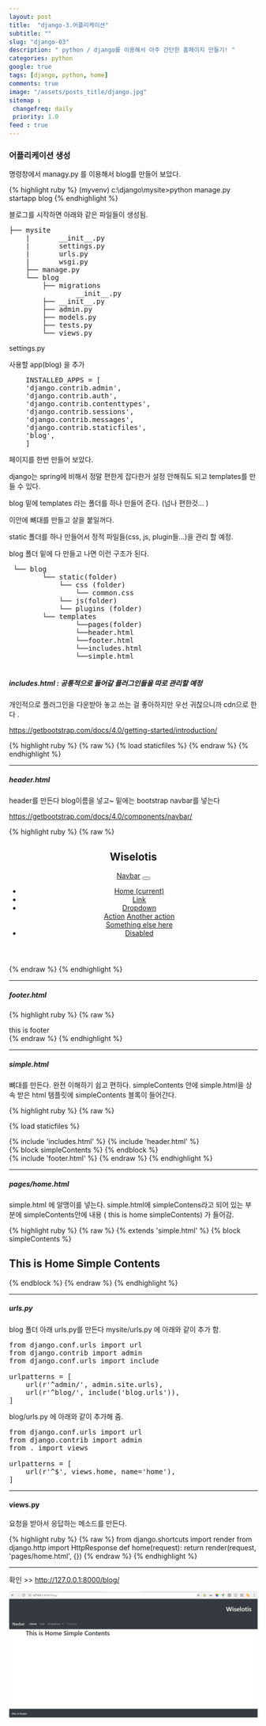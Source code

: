 ```yaml
---
layout: post
title:  "django-3.어플리케이션"
subtitle: ""
slug: "django-03"
description: " python / django를 이용해서 아주 간단한 홈페이지 만들기! "
categories: python
google: true
tags: [django, python, home]
comments: true
image: "/assets/posts_title/django.jpg"
sitemap :
 changefreq: daily
 priority: 1.0
feed : true
---
```


### 어플리케이션 생성

명령창에서 managy.py 를 이용해서 blog를 만들어 보았다.

{% highlight ruby %}
 (myvenv) c:\django\mysite>python manage.py startapp blog
{% endhighlight %}

블로그를 시작하면 아래와 같은 파일들이 생성됨.
<pre>
├── mysite
    |       __init__.py
    |       settings.py
    |       urls.py
    |       wsgi.py
    ├── manage.py
    └── blog
        ├── migrations
       			__init__.py
        ├── __init__.py
        ├── admin.py
        ├── models.py
        ├── tests.py
        └── views.py
</pre>

settings.py

사용할 app(blog) 을 추가

<pre>
	INSTALLED_APPS = [
    'django.contrib.admin',
    'django.contrib.auth',
    'django.contrib.contenttypes',
    'django.contrib.sessions',
    'django.contrib.messages',
    'django.contrib.staticfiles',
    'blog',
	]
</pre>

페이지를 한번 만들어 보았다.

django는 spring에 비해서 정말 편한게 잡다한거 설정 안해줘도 되고 templates를 만들 수 있다.

blog 밑에 templates 라는 폴더를 하나 만들어 준다.  (넘나 편한것... )

이안에 뼈대를 만들고 살을 붙일꺼다.

static 폴더를 하나 만들어서 정적 파일들(css, js, plugin들...)을 관리 할 예정.

blog 폴더 밑에 다 만들고 나면 이런 구조가 된다.

<pre>
 └── blog
 		└── static(folder)
 			└── css (folder)
 				└── common.css
 			└── js(folder)
 			└── plugins (folder)
        └── templates
				└──pages(folder)
				└──header.html
				└──footer.html
				└──includes.html
				└──simple.html  

</pre>


##### includes.html : 공통적으로 들어갈 플러그인들을 따로 관리할 예정

개인적으로 플러그인을 다운받아 놓고 쓰는 걸 좋아하지만 우선 귀찮으니까 cdn으로 한다 .

https://getbootstrap.com/docs/4.0/getting-started/introduction/

{% highlight ruby %}
{% raw %}
{% load staticfiles %}
	<link rel="stylesheet" href="https://maxcdn.bootstrapcdn.com/bootstrap/4.0.0/css/bootstrap.min.css" integrity="sha384-Gn5384xqQ1aoWXA+058RXPxPg6fy4IWvTNh0E263XmFcJlSAwiGgFAW/dAiS6JXm" crossorigin="anonymous">
	<script src="https://code.jquery.com/jquery-3.2.1.slim.min.js" integrity="sha384-KJ3o2DKtIkvYIK3UENzmM7KCkRr/rE9/Qpg6aAZGJwFDMVNA/GpGFF93hXpG5KkN" crossorigin="anonymous"></script>
	<script src="https://cdnjs.cloudflare.com/ajax/libs/popper.js/1.12.9/umd/popper.min.js" integrity="sha384-ApNbgh9B+Y1QKtv3Rn7W3mgPxhU9K/ScQsAP7hUibX39j7fakFPskvXusvfa0b4Q" crossorigin="anonymous"></script>
	<script src="https://maxcdn.bootstrapcdn.com/bootstrap/4.0.0/js/bootstrap.min.js" integrity="sha384-JZR6Spejh4U02d8jOt6vLEHfe/JQGiRRSQQxSfFWpi1MquVdAyjUar5+76PVCmYl" crossorigin="anonymous"></script>
	<link rel="stylesheet" href="{% static 'css/common.css' %}">
{% endraw %}
{% endhighlight %}

------------------------------------------

##### header.html
header를 만든다
blog이름을 넣고~ 밑에는 bootstrap navbar를 넣는다

https://getbootstrap.com/docs/4.0/components/navbar/

{% highlight ruby %}
{% raw %}
	<header>
<div>
	<h2 class="blogName">Wiselotis</h2>
</div>
<nav class="navbar navbar-expand-md navbar-dark bg-dark">
  <a class="navbar-brand" href="#">Navbar</a>
  <button class="navbar-toggler" type="button" data-toggle="collapse" data-target="#navbarSupportedContent" aria-controls="navbarSupportedContent" aria-expanded="false" aria-label="Toggle navigation">
    <span class="navbar-toggler-icon"></span>
  </button>
  <div class="collapse navbar-collapse" id="navbarSupportedContent">
    <ul class="navbar-nav mr-auto">
      <li class="nav-item active">
        <a class="nav-link" href="#">Home <span class="sr-only">(current)</span></a>
      </li>
      <li class="nav-item">
        <a class="nav-link" href="#">Link</a>
      </li>
      <li class="nav-item dropdown">
        <a class="nav-link dropdown-toggle" href="#" id="navbarDropdown" role="button" data-toggle="dropdown" aria-haspopup="true" aria-expanded="false">
          Dropdown
        </a>
        <div class="dropdown-menu" aria-labelledby="navbarDropdown">
          <a class="dropdown-item" href="#">Action</a>
          <a class="dropdown-item" href="#">Another action</a>
          <div class="dropdown-divider"></div>
          <a class="dropdown-item" href="#">Something else here</a>
        </div>
      </li>
      <li class="nav-item">
        <a class="nav-link disabled" href="#">Disabled</a>
      </li>
    </ul>
    <!-- <form class="form-inline my-2 my-lg-0">
      <input class="form-control mr-sm-2" type="search" placeholder="Search" aria-label="Search">
      <button class="btn btn-outline-success my-2 my-sm-0" type="submit">Search</button>
    </form> -->
  </div>
</nav>
</header>
{% endraw %}
{% endhighlight %}

-----------------------------------------

##### footer.html
{% highlight ruby %}
{% raw %}
	<footer> this is footer </footer>
{% endraw %}
{% endhighlight %}

---------------------------------------
##### simple.html

뼈대를 만든다. 완전 이해하기 쉽고 편하다.  simpleContents 안에 simple.html을 상속 받은 html 템플릿에 simpleContents 블록이 들어간다.

{% highlight ruby %}
{% raw %}

{% load staticfiles %}
<html>
<head>
    <meta charset="utf-8">
    <meta http-equiv="X-UA-Compatible" content="IE=edge,chrome=1">
     <meta name="viewport" content="user-scalable=no, initial-scale=1.0, maximum-scale=1.0, minimum-scale=1.0, width=device-width" />
    {% include 'includes.html' %}
<title>FreshTuna</title>
</head>
<body>
    {% include 'header.html' %}
    <div class="simpleContent">
    {% block simpleContents %}
    {% endblock %}
    </div>
     {% include 'footer.html' %}

</body>
</html>
{% endraw %}
{% endhighlight %}

-------------------------------
##### pages/home.html

simple.html 에 알맹이를 넣는다.
simple.html에 simpleContens라고 되어 있는 부분에 simpleContents안에 내용 ( this is home simpleContents) 가 들어감.  

{% highlight ruby %}
{% raw %}
	{% extends 'simple.html' %}
	{% block simpleContents %}
	<h2>This is Home Simple Contents </h2>
	{% endblock %}
{% endraw %}
{% endhighlight %}

-------------------------------
##### urls.py

blog 폴더 아래 urls.py를 만든다
mysite/urls.py 에 아래와 같이 추가 함.

<pre>
from django.conf.urls import url
from django.contrib import admin
from django.conf.urls import include

urlpatterns = [
    url(r'^admin/', admin.site.urls),
    url(r'^blog/', include('blog.urls')),
]
</pre>

blog/urls.py 에 아래와 같이 추가해 줌.

<pre>
from django.conf.urls import url
from django.contrib import admin
from . import views

urlpatterns = [
    url(r'^$', views.home, name='home'),
]
</pre>
-----------------------------------
#### views.py

요청을 받아서 응답하는 메소드를 만든다.

{% highlight ruby %}
{% raw %}
from django.shortcuts import render
from django.http import HttpResponse
def home(request):
	return render(request, 'pages/home.html', {})
{% endraw %}
{% endhighlight %}

---------------------------------

확인  >> http://127.0.0.1:8000/blog/

![image](/assets/posts_con/django/django_03001.png)
